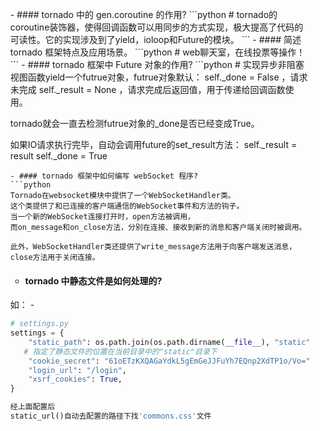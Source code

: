 <ol>
- #### tornado 中的 gen.coroutine 的作用?
```python
# tornado的coroutine装饰器，使得回调函数可以用同步的方式实现，极大提高了代码的可读性。它的实现涉及到了yield，ioloop和Future的模块。
```
- #### 简述 tornado 框架特点及应用场景。
```python
# web聊天室，在线投票等操作！
```
- #### tornado 框架中 Future 对象的作用?
```python
# 实现异步非阻塞
视图函数yield一个futrue对象，futrue对象默认：
    self._done = False   ，请求未完成
    self._result = None  ，请求完成后返回值，用于传递给回调函数使用。

tornado就会一直去检测futrue对象的_done是否已经变成True。

如果IO请求执行完毕，自动会调用future的set_result方法：
            self._result = result
            self._done = True
```
- #### tornado 框架中如何编写 webSocket 程序?
```python
Tornado在websocket模块中提供了一个WebSocketHandler类。
这个类提供了和已连接的客户端通信的WebSocket事件和方法的钩子。
当一个新的WebSocket连接打开时，open方法被调用，
而on_message和on_close方法，分别在连接、接收到新的消息和客户端关闭时被调用。

此外，WebSocketHandler类还提供了write_message方法用于向客户端发送消息，close方法用于关闭连接。
```
- #### tornado 中静态文件是如何处理的?
如： - 
```python
# settings.py
settings = {
    "static_path": os.path.join(os.path.dirname(__file__), "static"),
   # 指定了静态文件的位置在当前目录中的"static"目录下
    "cookie_secret": "61oETzKXQAGaYdkL5gEmGeJJFuYh7EQnp2XdTP1o/Vo=",
    "login_url": "/login",
    "xsrf_cookies": True,
}

经上面配置后
static_url()自动去配置的路径下找'commons.css'文件
```
</ol>